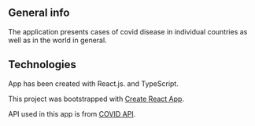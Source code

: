 ## General info

The application presents cases of covid disease in individual countries as well as in the world in general.

## Technologies

App has been created with React.js. and TypeScript.

This project was bootstrapped with [Create React App](https://create-react-app.dev/docs/adding-typescript/).

API used in this app is from [COVID API](https://github.com/javieraviles/covidAPI).
